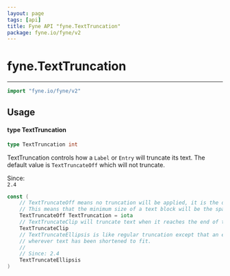 ```yaml
---
layout: page
tags: [api]
title: Fyne API "fyne.TextTruncation"
package: fyne.io/fyne/v2
---
```


# fyne.TextTruncation
---
```go
import "fyne.io/fyne/v2"
```

## Usage

#### type TextTruncation

```go
type TextTruncation int
```

TextTruncation controls how a `Label` or `Entry` will truncate its text. The default value is `TextTruncateOff` which will not truncate.


<div class="since">Since: <code>
2.4</code></div>

```go
const (
	// TextTruncateOff means no truncation will be applied, it is the default.
	// This means that the minimum size of a text block will be the space required to display it fully.
	TextTruncateOff TextTruncation = iota
	// TextTruncateClip will truncate text when it reaches the end of the available space.
	TextTruncateClip
	// TextTruncateEllipsis is like regular truncation except that an ellipses (…) will be inserted
	// wherever text has been shortened to fit.
	//
	// Since: 2.4
	TextTruncateEllipsis
)
```
